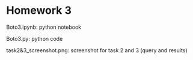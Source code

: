 # Homework 3

Boto3.ipynb: python notebook

Boto3.py: python code

task2&3_screenshot.png: screenshot for task 2 and 3 (query and results)